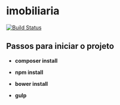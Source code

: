 # imobiliaria

[![Build Status](https://travis-ci.org/scarapa/imobiliaria.svg?branch=master)](https://travis-ci.org/scarapa/imobiliaria)

## Passos para iniciar o projeto

* **composer install**

* **npm install**

* **bower install**

* **gulp**

